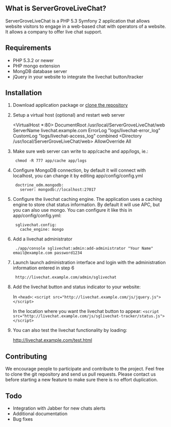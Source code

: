 What is ServerGroveLiveChat?
----------------------------

ServerGroveLiveChat is a PHP 5.3 Symfony 2 application that allows website visitors to engage in a web-based chat
with operators of a website. It allows a company to offer live chat support.

Requirements
------------

* PHP 5.3.2 or newer
* PHP mongo extension
* MongDB database server
* jQuery in your website to integrate the livechat button/tracker

Installation
------------

1. Download application package or [clone the repository](https://github.com/servergrove/ServerGroveLiveChat)

2. Setup a virtual host (optional) and restart web server

    <VirtualHost *:80>
        DocumentRoot /usr/local/ServerGroveLiveChat/web
        ServerName livechat.example.com
        ErrorLog "logs/livechat-error_log"
        CustomLog "logs/livechat-access_log" combined
        <Directory /usr/local/ServerGroveLiveChat/web>
            AllowOverride All
        </Directory>
    </VirtualHost>

3. Make sure web server can write to app/cache and app/logs, ie.:

        chmod -R 777 app/cache app/logs

4. Configure MongoDB connection, by default it will connect with localhost, you can change it by editing app/config/config.yml

        doctrine_odm.mongodb:
          server: mongodb://localhost:27017


5. Configure the livechat caching engine. The application uses a caching engine to store chat status information. By default it will use APC, but you can also use mongo. You can configure it like this in app/config/config.yml:

        sglivechat.config:
          cache_engine: mongo


6. Add a livechat administrator

        ./app/console sglivechat:admin:add-administrator "Your Name" email@example.com password1234

7. Launch launch administration interface and login with the administration information entered in step 6

        http://livechat.example.com/admin/sglivechat

8. Add the livechat button and status indicator to your website:

    In `<head>`:
        `<script src="http://livechat.example.com/js/jquery.js"></script>`

    In the location where you want the livechat button to appear:
        `<script src="http://livechat.example.com/js/sglivechat-tracker/status.js"></script>`

9. You can also test the livechat functionality by loading:

    http://livechat.example.com/test.html

Contributing
------------

We encourage people to participate and contribute to the project. Feel free to clone the git repository and send us pull requests.
Please contact us before starting a new feature to make sure there is no effort duplication.

Todo
----

* Integration with Jabber for new chats alerts
* Additional documentation
* Bug fixes


